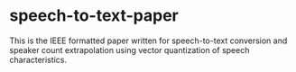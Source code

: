 # speech-to-text-paper
This is the IEEE formatted paper written for speech-to-text conversion and speaker count extrapolation using vector quantization of speech  characteristics. 
